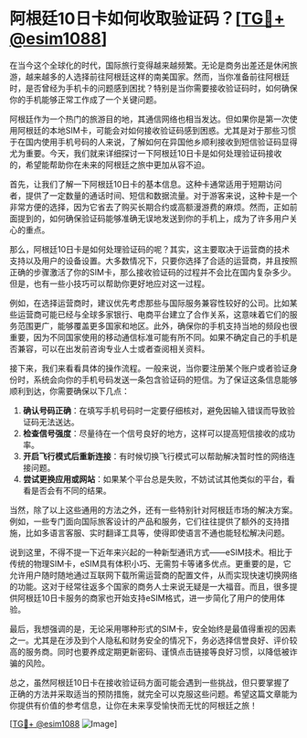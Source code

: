 # 阿根廷10日卡如何收取验证码？[[TG💪+ @esim1088](https://t.me/s/esim1088)]

在当今这个全球化的时代，国际旅行变得越来越频繁。无论是商务出差还是休闲旅游，越来越多的人选择前往阿根廷这样的南美国家。然而，当你准备前往阿根廷时，是否曾经为手机卡的问题感到困扰？特别是当你需要接收验证码时，如何确保你的手机能够正常工作成了一个关键问题。

阿根廷作为一个热门的旅游目的地，其通信网络也相当发达。但如果你是第一次使用阿根廷的本地SIM卡，可能会对如何接收验证码感到困惑。尤其是对于那些习惯于在国内使用手机号码的人来说，了解如何在异国他乡顺利接收到短信验证码显得尤为重要。今天，我们就来详细探讨一下阿根廷10日卡是如何处理验证码接收的，希望能帮助你在未来的阿根廷之旅中更加从容不迫。

首先，让我们了解一下阿根廷10日卡的基本信息。这种卡通常适用于短期访问者，提供了一定数量的通话时间、短信和数据流量。对于游客来说，这种卡是一个非常方便的选择，因为它省去了购买长期合约或高额漫游费的麻烦。然而，正如前面提到的，如何确保验证码能够准确无误地发送到你的手机上，成为了许多用户关心的重点。

那么，阿根廷10日卡是如何处理验证码的呢？其实，这主要取决于运营商的技术支持以及用户的设备设置。大多数情况下，只要你选择了合适的运营商，并且按照正确的步骤激活了你的SIM卡，那么接收验证码的过程并不会比在国内复杂多少。但是，也有一些小技巧可以帮助你更好地应对这一过程。

例如，在选择运营商时，建议优先考虑那些与国际服务兼容性较好的公司。比如某些运营商可能已经与全球多家银行、电商平台建立了合作关系，这意味着它们的服务范围更广，能够覆盖更多国家和地区。此外，确保你的手机支持当地的频段也很重要，因为不同国家使用的移动通信标准可能有所不同。如果不确定自己的手机是否兼容，可以在出发前咨询专业人士或者查阅相关资料。

接下来，我们来看看具体的操作流程。一般来说，当你要注册某个账户或者验证身份时，系统会向你的手机号码发送一条包含验证码的短信。为了保证这条信息能够顺利到达，你需要确保以下几点：

1. **确认号码正确**：在填写手机号码时一定要仔细核对，避免因输入错误而导致验证码无法送达。
2. **检查信号强度**：尽量待在一个信号良好的地方，这样可以提高短信接收的成功率。
3. **开启飞行模式后重新连接**：有时候切换飞行模式可以帮助解决暂时性的网络连接问题。
4. **尝试更换应用或网站**：如果某个平台总是失败，不妨试试其他类似的平台，看看是否会有不同的结果。

当然，除了以上这些通用的方法之外，还有一些特别针对阿根廷市场的解决方案。例如，一些专门面向国际旅客设计的产品和服务，它们往往提供了额外的支持措施，比如多语言客服、实时翻译工具等，使得即使语言不通也能轻松解决问题。

说到这里，不得不提一下近年来兴起的一种新型通讯方式——eSIM技术。相比于传统的物理SIM卡，eSIM具有体积小巧、无需剪卡等诸多优点。更重要的是，它允许用户随时随地通过互联网下载所需运营商的配置文件，从而实现快速切换网络的功能。这对于经常往返多个国家的商务人士来说无疑是一大福音。而且，很多提供阿根廷10日卡服务的商家也开始支持eSIM格式，进一步简化了用户的使用体验。

最后，我想强调的是，无论采用哪种形式的SIM卡，安全始终是最值得重视的因素之一。尤其是在涉及到个人隐私和财务安全的情况下，务必选择信誉良好、评价较高的服务商。同时也要养成定期更新密码、谨慎点击链接等良好习惯，以降低被诈骗的风险。

总之，虽然阿根廷10日卡在接收验证码方面可能会遇到一些挑战，但只要掌握了正确的方法并采取适当的预防措施，就完全可以克服这些问题。希望这篇文章能为你提供有价值的参考信息，让你在未来享受愉快而无忧的阿根廷之旅！

[[TG💪+ @esim1088](https://t.me/s/esim1088) ![Image](https://i.postimg.cc/4NQfJmqS/Snipaste-2025-05-13-00-14-12.png)]
